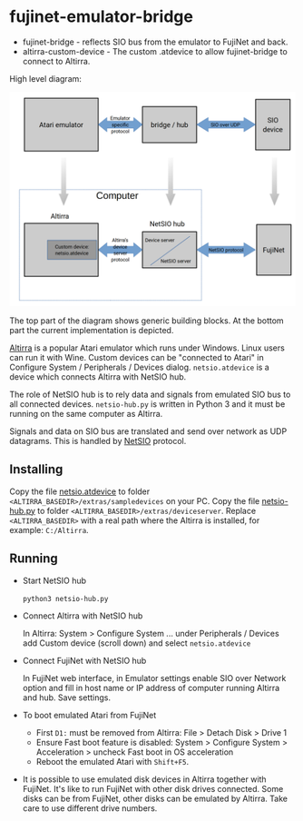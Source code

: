 # fujinet-emulator-bridge

* fujinet-bridge - reflects SIO bus from the emulator to FujiNet and back.
* altirra-custom-device - The custom .atdevice to allow fujinet-bridge to connect to Altirra.



High level diagram:

![Emulator bridge high level diagram](emulator-bridge.png)

The top part of the diagram shows generic building blocks. At the bottom part the current implementation is depicted.

[Altirra](https://virtualdub.org/altirra.html) is a popular Atari emulator which runs under Windows. Linux users can run it with Wine. Custom devices can be "connected to Atari" in Configure System / Peripherals / Devices dialog. `netsio.atdevice` is  a device which connects Altirra with NetSIO hub.

The role of NetSIO hub is to rely data and signals from emulated SIO bus to all connected devices. `netsio-hub.py` is written in Python 3 and it must be running on the same computer as Altirra.

Signals and data on SIO bus are translated and send over network as UDP datagrams. This is handled by  [NetSIO](netsio.md) protocol.

## Installing

Copy the file [netsio.atdevice](altirra-custom-device/netsio.atdevice) to folder `<ALTIRRA_BASEDIR>/extras/sampledevices` on your PC. Copy the file [netsio-hub.py](fujinet-bridge/netsio-hub.py) to folder `<ALTIRRA_BASEDIR>/extras/deviceserver`. Replace `<ALTIRRA_BASEDIR>` with a real path where the Altirra is installed, for example: `C:/Altirra`.

## Running

- Start NetSIO hub

  `python3 netsio-hub.py`

- Connect Altirra with NetSIO hub

  In Altirra: System > Configure System ... under Peripherals / Devices add Custom device (scroll down) and select `netsio.atdevice`

- Connect FujiNet with NetSIO hub

  In FujiNet web interface, in Emulator settings enable SIO over Network option and fill in host name or IP address of computer running Altirra and hub. Save settings.

- To boot emulated Atari from FujiNet

  * First `D1:` must be removed from Altirra: File > Detach Disk > Drive 1
  * Ensure Fast boot feature is disabled: System > Configure System > Acceleration > uncheck Fast boot in OS acceleration
  * Reboot the emulated Atari with `Shift+F5`.

- It is possible to use emulated disk devices in Altirra together with FujiNet. It's like to run FujiNet with other disk drives connected. Some disks can be from FujiNet, other disks can be emulated by Altirra. Take care to use different drive numbers.

